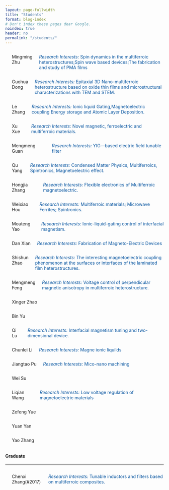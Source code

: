 ```yaml
---
layout: page-fullwidth
title: "Students"
format: blog-index
# Don't index these pages dear Google.
noindex: true
header: no
permalink: "/students/"
---
```

<div class="row t30">
    <div class="medium-4 columns">
        <img src="{{ site.urlimg }}zmm.png" alt="">
         <p class="subheadline">
             <span class="subheader">Mingming Zhu</span>
        </p>
        <p style="color:#0755a0"><em>Research Interests:</em> Spin dynamics in the multiferroic heterostructures;Spin wave based devices;The fabrication and study of PMA films</p>
    </div><!-- /.medium-4.columns -->
    <div class="medium-4 columns">
        <img src="{{ site.urlimg }}dgh.png" alt="">
        <p class="subheadline">
             <span class="subheader">Guohua Dong</span>
        </p>
        <p style="color:#0755a0"><em>Research Interests:</em> Epitaxial 3D Nano-multiferroic heterostructure based on oxide thin films and microstructural characterizations with TEM and STEM.</p>
    </div>
    <div class="medium-4 columns">
        <img src="{{ site.urlimg }}zl.png" alt="">
        <p class="subheadline">
             <span class="subheader">Le Zhang</span>
        </p>
        <p style="color:#0755a0"><em>Research Interests:</em> Ionic liquid Gating,Magnetoelectric coupling Energy storage and Atomic Layer Deposition.</p>
    </div>
</div><!-- /.row -->
<div class="row t30">
    <div class="medium-4 columns">
        <img src="{{ site.urlimg }}xx.png" alt="">
         <p class="subheadline">
             <span class="subheader">Xu Xue</span>
        </p>
        <p style="color:#0755a0"><em>Research Interests:</em> Novel magnetic, ferroelectric and multiferroic materials.</p>
    </div><!-- /.medium-4.columns -->
    <div class="medium-4 columns">
        <img src="{{ site.urlimg }}gmm.png" alt="">
        <p class="subheadline">
             <span class="subheader">Mengmeng Guan</span>
        </p>
        <p style="color:#0755a0"><em>Research Interests:</em> YIG—based electric field tunable filter</p>
    </div><!-- /.medium-4.columns -->
    <div class="medium-4 columns">
        <img src="{{ site.urlimg }}yq.png" alt="">
        <p class="subheadline">
             <span class="subheader">Qu Yang</span>
        </p>
        <p style="color:#0755a0"><em>Research Interests:</em> Condensed Matter Physics, Multiferroics, Spintronics, Magnetoelectric effect.</p>
    </div><!-- /.medium-4.columns -->
</div><!-- /.row -->
<div class="row t30">
    <div class="medium-4 columns">
        <img src="{{ site.urlimg }}zhj.png" alt="">
        <p class="subheadline">
             <span class="subheader">Hongjia Zhang</span>
        </p>
        <p style="color:#0755a0"><em>Research Interests:</em> Flexible electronics of Multiferroic magnetoelectric.</p>
    </div><!-- /.medium-4.columns -->
    <div class="medium-4 columns">
        <img src="{{ site.urlimg }}hwx.png" alt="">
        <p class="subheadline">
             <span class="subheader">Weixiao Hou</span>
        </p>
        <p style="color:#0755a0"><em>Research Interests:</em> Multiferroic materials; Microwave Ferrites; Spintronics.</p>
    </div><!-- /.medium-4.columns -->
    <div class="medium-4 columns">
        <img src="{{ site.urlimg }}ymt.png" alt="">
         <p class="subheadline">
             <span class="subheader">Mouteng Yao</span>
        </p>
        <p style="color:#0755a0"><em>Research Interests:</em> Ionic-liquid-gating control of interfacial magnetism.
</p>
    </div><!-- /.medium-4.columns -->
  </div><!-- /.row -->  
<div class="row t30">
    <div class="medium-4 columns">
        <img src="{{ site.urlimg }}xd.png" alt="">
        <p class="subheadline"><span class="subheader">Dan Xian</span></p>
        <p style="color:#0755a0"><em>Research Interests:</em> Fabrication of Magneto-Electric Devices</p>
    </div><!-- /.medium-4.columns -->
    <div class="medium-4 columns">
        <img src="{{ site.urlimg }}zss.png" alt="">
         <p class="subheadline">
             <span class="subheader">Shishun Zhao</span>
        </p>
        <p style="color:#0755a0"><em>Research Interests:</em> The interesting magnetoelectric coupling phenomenon at the surfaces or interfaces of the laminated film heterostructures.</p>
    </div><!-- /.medium-4.columns -->
    <div class="medium-4 columns">
        <img src="{{ site.urlimg }}fmm.png" alt="">
        <p class="subheadline">
             <span class="subheader">Mengmeng Feng</span>
        </p>
        <p style="color:#0755a0"><em>Research Interests:</em> Voltage control of perpendicular magnetic anisotropy in multiferroic heterostructure.</p>
    </div><!-- /.medium-4.columns -->
    
</div><!-- /.row -->
<div class="row t30">
    <div class="medium-4 columns">
        <img src="{{ site.urlimg }}zxe.png" alt="">
        <p class="subheadline">
             <span class="subheader">Xinger Zhao</span>
        </p>
        <!--<p style="color:#0755a0"><em>Research Interests:</em></p>-->
    </div><!-- /.medium-4.columns -->
    <div class="medium-4 columns">
        <img src="{{ site.urlimg }}yb.png" alt="">
         <p class="subheadline">
             <span class="subheader">Bin Yu</span>
        </p>
        <!--<p style="color:#0755a0"><em>Research Interests:</em></p>-->
    </div><!-- /.medium-4.columns -->
    <div class="medium-4 columns">
        <img src="{{ site.urlimg }}lq.png" alt="">
        <p class="subheadline">
             <span class="subheader">Qi Lu</span>
        </p>
        <p style="color:#0755a0"><em>Research Interests:</em> Interfacial magnetism tuning and two-dimensional device.</p>
    </div><!-- /.medium-4.columns -->
</div><!-- /.row -->
<div class="row t30">
        <div class="medium-4 columns">
        <img src="{{ site.urlimg }}lcl.png" alt="">
        <p class="subheadline">
             <span class="subheader">Chunlei Li</span>
        </p>
        <p style="color:#0755a0"><em>Research Interests:</em> Magne ionic liquilds</p>
    </div><!-- /.medium-4.columns -->
    <div class="medium-4 columns">
        <img src="{{ site.urlimg }}pjt.png" alt="">
         <p class="subheadline">
             <span class="subheader">Jiangtao Pu</span>
        </p>
        <p style="color:#0755a0"><em>Research Interests:</em> Mico-nano machining</p>
    </div><!-- /.medium-4.columns -->
    <div class="medium-4 columns">
        <img src="{{ site.urlimg }}sw.png" alt="">
        <p class="subheadline">
             <span class="subheader">Wei Su</span>
        </p>
         <!--<p style="color:#0755a0"><em>Research Interests:</em> </p>-->
    </div><!-- /.medium-4.columns -->
</div><!-- /.row -->
<div class="row t30">
    <div class="medium-4 columns">
        <img src="{{ site.urlimg }}wlq.png" alt="">
        <p class="subheadline">
             <span class="subheader">Liqian Wang</span>
        </p>
        <p style="color:#0755a0"><em>Research Interests:</em> Low voltage regulation of magnetoelectric materials</p>
    </div><!-- /.medium-4.columns -->
    <div class="medium-4 columns">
        <img src="{{ site.urlimg }}yzf.png" alt="">
         <p class="subheadline">
             <span class="subheader">Zefeng Yue</span>
        </p>
        <!--<p style="color:#0755a0"><em>Research Interests:</em></p>-->
    </div><!-- /.medium-4.columns -->
    <div class="medium-4 columns">
        <img src="{{ site.urlimg }}yy.png" alt="">
         <p class="subheadline">
             <span class="subheader">Yuan Yan</span>
        </p>
        <!--<p style="color:#0755a0"><em>Research Interests:</em></p>-->
    </div><!-- /.medium-4.columns -->
</div>
<div class="row t30">
    <div class="medium-4 columns">
        <img src="{{ site.urlimg }}zy.png" alt="">
        <p class="subheadline">
             <span class="subheader">Yao Zhang</span>
        </p>
        <!--<p style="color:#0755a0"><em>Research Interests:</em></p>-->
    </div><!-- /.medium-4.columns -->
</div><!-- /.row -->

<h4>Graduate</h4>
<hr>
<div class="medium-4 columns">
        <img src="{{ site.urlimg }}zcx.png" alt="">
         <p class="subheadline">
             <span class="subheader">Chenxi Zhang(#2017)</span>
        </p>
        <p style="color:#0755a0"><em>Research Interests:</em> Tunable inductors and filters based on multiferroic composites.</p>
    </div><!-- /.medium-4.columns -->